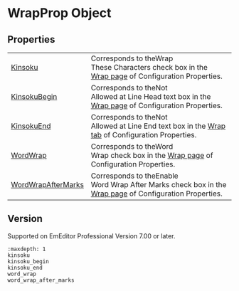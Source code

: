 # WrapProp Object

## Properties

|     |     |
| --- | --- |
| [Kinsoku](kinsoku) | Corresponds to theWrap<br>These Characters check box in the <br> [Wrap page](../../dlg/properties/wrap/index) of Configuration Properties. |
| [KinsokuBegin](kinsoku_begin) | Corresponds to theNot<br>Allowed at Line Head text box in the [Wrap page](../../dlg/properties/wrap/index) of Configuration Properties. |
| [KinsokuEnd](kinsoku_end) | Corresponds to theNot<br>Allowed at Line End text box in the [Wrap tab](../../dlg/properties/wrap/index) of Configuration Properties. |
| [WordWrap](word_wrap) | Corresponds to theWord<br>Wrap check box in the [Wrap page](../../dlg/properties/wrap/index) of Configuration Properties. |
| [WordWrapAfterMarks](word_wrap_after_marks) | Corresponds to theEnable<br>Word Wrap After Marks check box in the <br> [Wrap page](../../dlg/properties/wrap/index) of Configuration Properties. |

## Version

Supported on EmEditor Professional Version 7.00 or later.


```{toctree}
:maxdepth: 1
kinsoku
kinsoku_begin
kinsoku_end
word_wrap
word_wrap_after_marks
```

